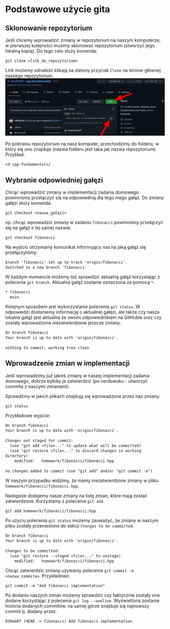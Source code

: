 # Podstawowe użycie gita
## Sklonowanie repozytorium
Jeśli chcemy wprowadzić zmiany w repozytorium na naszym komputerze, w pierwszej kolejności musimy sklonować repozytorium (stworzyć jego lokalną kopię).
Do tego celu służy komenda:
```
git clone <link_do_repozytorium>
```
Link możemy odnaleźć klikają na zielony przycisk `Clone` na stronie głównej naszego repozytorium.
![Link do repozytorium](github_url.png)

Po pobraniu repozytorium na nasz komputer, przechodzimy do folderu, w który się ono znajduje (nazwa folderu jest taka jak nazwa repozytorium). Przykład:
```
cd cpp-fundamentals/
```

## Wybranie odpowiedniej gałęzi
Chcąc wprowadzić zmiany w implementacji zadania domowego powinniśmy przełączyć się na odpowiednią dla tego niego gałąź.
Do zmiany gałęzi służy komenda:
```
git checkout <nazwa_gałęzi>
```
np. chcąc wprowadzić zmiany w zadaniu `fibonacci` powinniśmy przełączyć się na gałąź o tej samej nazwie:
```
git checkout fibonacci
```
Na wyjściu otrzymamy komunikat informujący nas na jaką gałąź się przełączyliśmy:
```
branch 'fibonacci' set up to track 'origin/fibonacci'.
Switched to a new branch 'fibonacci'
```

W każdym momencie możemy też sprawdzić aktualną gałąź korzystając z polecenia `git branch`.
Aktualna gałąź zostanie oznaczona za pomocą `*`.
```
* fibonacci
  main
```
Kolejnym sposobem jest wykorzystanie polecenia `git status`.
W odpowiedzi dostaniemy informację o aktualnej gałęzi, ale także czy nasza lokalna gałąź jest aktualna ze swoim odpowiednikiem na GitHubie oraz czy zostały wprowadzone niezatwierdzone jeszcze zmiany.
```
On branch fibonacci
Your branch is up to date with 'origin/fibonacci'.

nothing to commit, working tree clean
```

## Wprowadzenie zmian w implementacji
Jeśli wprowadzimy już jakieś zmiany w naszej implementacji zadania domowego, dobrze byłoby je zatwierdzić (po nerdowsku - utworzyć commita z naszymi zmianami).

Sprawdźmy w jakich plikach znajdują się wprowadzone przez nas zmiany.
```
git status
```

Przykładowe wyjście:
```
On branch fibonacci
Your branch is up to date with 'origin/fibonacci'.

Changes not staged for commit:
  (use "git add <file>..." to update what will be committed)
  (use "git restore <file>..." to discard changes in working directory)
	modified:   homework/fibonacci/fibonacci.hpp

no changes added to commit (use "git add" and/or "git commit -a")
```

W naszym przypadku widzimy, że mamy niezatwierdzone zmiany w pliku `homework/fibonacci/fibonacci.hpp`.

Następnie dodajemy nasze zmiany na listę zmian, które mają zostać zatwierdzone. Korzystamy z polecenia `git add`.
```
git add homework/fibonacci/fibonacci.hpp
```

Po użyciu polecenia `git status` możemy zauważyć, że zmiany w naszym pliku zostały przeniesione do sekcji `Changes to be committed`.
```
On branch fibonacci
Your branch is up to date with 'origin/fibonacci'.

Changes to be committed:
  (use "git restore --staged <file>..." to unstage)
	modified:   homework/fibonacci/fibonacci.hpp
```

Chcąc zatwierdzić zmiany używamy polecenia `git commit -m <nazwa_commita>`.
Przykładowo:
```
git commit -m "Add fibonacci implementation"
```

Po dodaniu naszych zmian możemy sprawdzić czy faktycznie zostały one dodane korzystając z polecenia `git log --oneline`.
Wyświetlona zostanie historia dodanych commitów.
na samej górze znajduje się najnowszy commit tj. dodany przez.
```
030eb8f (HEAD -> fibonacci) Add fibonacci implementation
```
